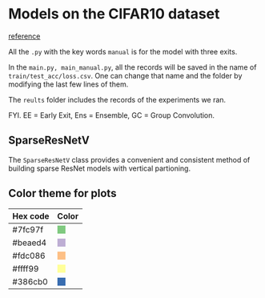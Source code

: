 # Models on the CIFAR10 dataset

[reference](https://github.com/kuangliu/pytorch-cifar)

All the `.py` with the key words `manual` is for the model with three exits.

In the `main.py, main_manual.py`, all the records will be saved in the name of `train/test_acc/loss.csv`. One can change that name and the folder by modifying the last few lines of them.

The `reults` folder includes the records of the experiments we ran.

FYI. EE = Early Exit, Ens = Ensemble, GC = Group Convolution.

## SparseResNetV

The `SparseResNetV` class provides a convenient and consistent method of building sparse ResNet models with vertical partioning.

## Color theme for plots

| Hex code | Color |
|---|---|
| #7fc97f | <div style="background-color: #7fc97f; width: 1em; height: 1em;">&nbsp;</div> |
| #beaed4 | <div style="background-color: #beaed4; width: 1em; height: 1em;">&nbsp;</div> |
| #fdc086 | <div style="background-color: #fdc086; width: 1em; height: 1em;">&nbsp;</div> |
| #ffff99 | <div style="background-color: #ffff99; width: 1em; height: 1em;">&nbsp;</div> |
| #386cb0 | <div style="background-color: #386cb0; width: 1em; height: 1em;">&nbsp;</div> |
